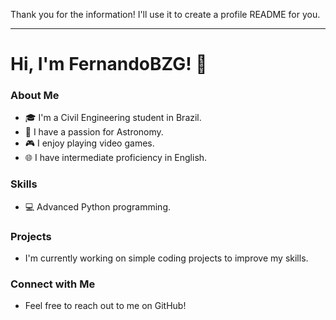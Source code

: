 Thank you for the information! I'll use it to create a profile README for you.

---

# Hi, I'm FernandoBZG! 👋

### About Me
- 🎓 I'm a Civil Engineering student in Brazil.
- 🌌 I have a passion for Astronomy.
- 🎮 I enjoy playing video games.
- 🌐 I have intermediate proficiency in English.

### Skills
- 💻 Advanced Python programming.

### Projects
- I'm currently working on simple coding projects to improve my skills.

### Connect with Me
- Feel free to reach out to me on GitHub!
